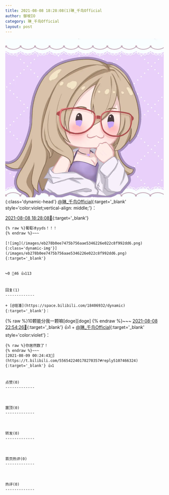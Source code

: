 ```yaml
---
title: 2021-08-08 18:28:08(1)琳_千鸟Official
author: 御坂IO
category: 琳_千鸟Official
layout: post
---
```


![img](/images/c0a88f85ebd0d056f37b114e0748e69556c8b488.jpg){:class='dynamic-head'}
[@琳_千鸟Official](https://space.bilibili.com/1620923329/dynamic){:target='_blank' style='color:violet;vertical-align: middle;'}：

[2021-08-08 18:28:08🔗](https://t.bilibili.com/556542240178270357){:target='_blank'}

~~~
{% raw %}葡萄冰yyds！！！
{% endraw %}~~~

[![img](/images/eb278b0ee7475b756aae5346226e022c8f992dd6.png){:class='dynamic-img'}](/images/eb278b0ee7475b756aae5346226e022c8f992dd6.png){:target='_blank'}


↪️0 💬46 👍113


回复(1)
-------------

+ [@垣潘](https://space.bilibili.com/18406932/dynamic){:target='_blank'}：
~~~
{% raw %}10颗能分我一颗嘛[doge][doge]
{% endraw %}~~~
[2021-08-08 22:54:26🔗](https://t.bilibili.com/556542240178270357#reply5106673783){:target='_blank'} 👍1
    + [@琳_千鸟Official](https://space.bilibili.com/1620923329/dynamic){:target='_blank' style='color:violet'}：
~~~
{% raw %}你居然数了！
{% endraw %}~~~
[2021-08-09 00:24:43🔗](https://t.bilibili.com/556542240178270357#reply5107466324){:target='_blank'} 👍1


点赞(0)
-------------



置顶(0)
-------------



转发(0)
-------------



首页热评(0)
-------------



热评(0)
-------------



